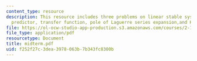 ```yaml
---
content_type: resource
description: This resource includes three problems on linear stable system, one-step-ahead
  predictor, transfer function, pole of Laguerre series expansion,and Kalman filter.
file: https://ol-ocw-studio-app-production.s3.amazonaws.com/courses/2-160-identification-estimation-and-learning-spring-2006/f252f27c3dea3978063b7b343fc8300b_midterm.pdf
file_type: application/pdf
resourcetype: Document
title: midterm.pdf
uid: f252f27c-3dea-3978-063b-7b343fc8300b
---
```

